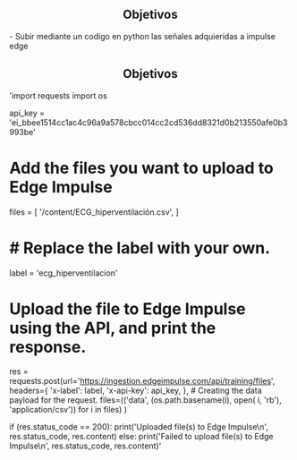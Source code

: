 <a id = "Informe edge impulse" style></a>
<h2 style = "text-align: center;">Objetivos</h2>
- Subir mediante un codigo en python las señales adquieridas a impulse edge <br />

<h2 style = "text-align: center;">Objetivos</h2>
'import requests
import os

api_key = 'ei_bbee1514cc1ac4c96a9a578cbcc014cc2cd536dd8321d0b213550afe0b3993be'
# Add the files you want to upload to Edge Impulse
files = [
    '/content/ECG_hiperventilación.csv',
]
# # Replace the label with your own.
label = 'ecg_hiperventilacion'
# Upload the file to Edge Impulse using the API, and print the response.
res = requests.post(url='https://ingestion.edgeimpulse.com/api/training/files',
                    headers={
                        'x-label': label,
                        'x-api-key': api_key,
                    },
                    # Creating the data payload for the request.
                    files=(('data', (os.path.basename(i), open(
                        i, 'rb'), 'application/csv')) for i in files)
                    )

if (res.status_code == 200):
    print('Uploaded file(s) to Edge Impulse\n', res.status_code, res.content)
else:
    print('Failed to upload file(s) to Edge Impulse\n',
          res.status_code, res.content)'
